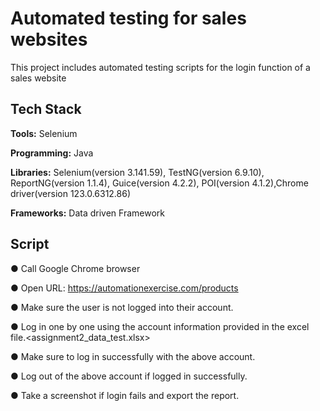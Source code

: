 # Automated testing for sales websites

This project includes automated testing scripts for the login function of a sales website

## Tech Stack

**Tools:** Selenium

**Programming:** Java

**Libraries:** Selenium(version 3.141.59), TestNG(version 6.9.10), ReportNG(version 1.1.4), Guice(version 4.2.2), POI(version 4.1.2),Chrome driver(version 123.0.6312.86)

**Frameworks:** Data driven Framework


## Script
● Call Google Chrome browser

● Open URL: https://automationexercise.com/products

● Make sure the user is not logged into their account.

● Log in one by one using the account information provided in the excel file.<assignment2_data_test.xlsx>

● Make sure to log in successfully with the above account.

● Log out of the above account if logged in successfully.

● Take a screenshot if login fails and export the report.
